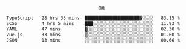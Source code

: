 <p align="center">
  <samp>
    <a href="https://yiwwhl.com">me</a>
  </samp>
</p>

<!--START_SECTION:waka-->

```txt
TypeScript   28 hrs 33 mins  ████████████████████▓░░░░   83.15 %
SCSS         4 hrs 5 mins    ███░░░░░░░░░░░░░░░░░░░░░░   11.93 %
YAML         47 mins         ▓░░░░░░░░░░░░░░░░░░░░░░░░   02.30 %
Vue.js       33 mins         ▒░░░░░░░░░░░░░░░░░░░░░░░░   01.60 %
JSON         13 mins         ░░░░░░░░░░░░░░░░░░░░░░░░░   00.66 %
```

<!--END_SECTION:waka-->